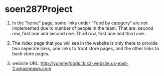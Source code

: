 # soen287Project
1. In the "home" page, some links under "Food by category" are not implemented due to number of people in the team. 
That are: second row, first one and second one. Third row, first one and third one.

2. The index page that you will see in the website is only there to provide two seperate links, one links to front store pages,
and the other links to back store pages.

3. website URL: http://yummyfoods.tk.s3-website.us-east-2.amazonaws.com
